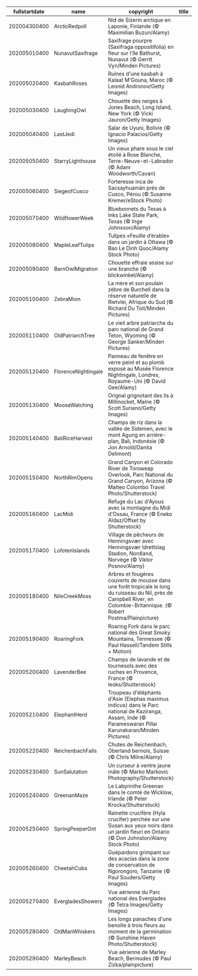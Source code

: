 |fullstartdate|name|copyright|title|image|
|--|--|--|--|--|
202004300400|ArcticRedpoll|Nid de Sizerin arctique en Laponie, Finlande (© Maximilian Buzun/Alamy)||![](/fr-CA/2020/05/202004300400ArcticRedpoll.jpg)|
202005010400|NunavutSaxifrage|Saxifrage pourpre (Saxifraga oppositifolia) en fleur sur l'île Bathurst, Nunavut (© Gerrtt Vyn/Minden Pictures)||![](/fr-CA/2020/05/202005010400NunavutSaxifrage.jpg)|
202005020400|KasbahRoses|Ruines d'une kasbah à Kalaat M'Gouna, Maroc (© Leonid Andronov/Getty Images)||![](/fr-CA/2020/05/202005020400KasbahRoses.jpg)|
202005030400|LaughingOwl|Chouette des neiges à Jones Beach, Long Island, New York (© Vicki Jauron/Getty Images)||![](/fr-CA/2020/05/202005030400LaughingOwl.jpg)|
202005040400|LastJedi|Salar de Uyuni, Bolivie (© Ignacio Palacios/Getty Images)||![](/fr-CA/2020/05/202005040400LastJedi.jpg)|
202005050400|StarryLighthouse|Un vieux phare sous le ciel étoilé à Rose Blanche, Terre-Neuve-et-Labrador (© Adam Woodworth/Cavan)||![](/fr-CA/2020/05/202005050400StarryLighthouse.jpg)|
202005060400|SiegeofCusco|Forteresse inca de Sacsayhuamán près de Cusco, Pérou (© Susanne Kremer/eStock Photo)||![](/fr-CA/2020/05/202005060400SiegeofCusco.jpg)|
202005070400|WildflowerWeek|Bluebonnets du Texas à Inks Lake State Park, Texas (© Inge Johnsson/Alamy)||![](/fr-CA/2020/05/202005070400WildflowerWeek.jpg)|
202005080400|MapleLeafTulips|Tulipes «Feuille d’érable» dans un jardin à Ottawa (© Bao Le Dinh Quoc/Alamy Stock Photo)||![](/fr-CA/2020/05/202005080400MapleLeafTulips.jpg)|
202005090400|BarnOwlMigration|Chouette effraie assise sur une branche (© blickwinkel/Alamy)||![](/fr-CA/2020/05/202005090400BarnOwlMigration.jpg)|
202005100400|ZebraMom|La mère et son poulain zèbre de Burchell dans la réserve naturelle de Rietvlei, Afrique du Sud (© Richard Du Toit/Minden Pictures)||![](/fr-CA/2020/05/202005100400ZebraMom.jpg)|
202005110400|OldPatriarchTree|Le vieil arbre patriarche du parc national de Grand Teton, Wyoming (© George Sanker/Minden Pictures)||![](/fr-CA/2020/05/202005110400OldPatriarchTree.jpg)|
202005120400|FlorenceNightingale|Panneau de fenêtre en verre peint et au plomb exposé au Musée Florence Nightingale, Londres, Royaume-Uni (© David Gee/Alamy)||![](/fr-CA/2020/05/202005120400FlorenceNightingale.jpg)|
202005130400|MooseWatching|Orignal grignotant des lis à Millinocket, Maine (© Scott Suriano/Getty Images)||![](/fr-CA/2020/05/202005130400MooseWatching.jpg)|
202005140400|BaliRiceHarvest|Champs de riz dans la vallée de Sidemen, avec le mont Agung en arrière-plan, Bali, Indonésie (© Jon Arnold/Danita Delimont)||![](/fr-CA/2020/05/202005140400BaliRiceHarvest.jpg)|
202005150400|NorthRimOpens|Grand Canyon et Colorado River de Toroweap Overlook, Parc National du Grand Canyon, Arizona (© Matteo Colombo Travel Photo/Shutterstock)||![](/fr-CA/2020/05/202005150400NorthRimOpens.jpg)|
202005160400|LacMidi|Refuge du Lac d'Ayous avec la montagne du Midi d'Ossau, France (© Eneko Aldaz/Offset by Shutterstock)||![](/fr-CA/2020/05/202005160400LacMidi.jpg)|
202005170400|LofotenIslands|Village de pêcheurs de Henningsvær avec Henningsvær Idrettslag Stadion, Nordland, Norvège (© Viktor Posnov/Alamy)||![](/fr-CA/2020/05/202005170400LofotenIslands.jpg)|
202005180400|NileCreekMoss|Arbres et fougères couverts de mousse dans une forêt tropicale le long du ruisseau du Nil, près de Campbell River, en Colombie-Britannique. (© Robert Postma/Plainpicture)||![](/fr-CA/2020/05/202005180400NileCreekMoss.jpg)|
202005190400|RoaringFork|Roaring Fork dans le parc national des Great Smoky Mountains, Tennessee (© Paul Hassell/Tandem Stills + Motion)||![](/fr-CA/2020/05/202005190400RoaringFork.jpg)|
202005200400|LavenderBee|Champs de lavande et de tournesols avec des ruches en Provence, France (© leoks/Shutterstock)||![](/fr-CA/2020/05/202005200400LavenderBee.jpg)|
202005210400|ElephantHerd|Troupeau d'éléphants d'Asie (Elephas maximus indicus) dans le Parc national de Kaziranga, Assam, Inde (© Parameswaran Pillai Karunakaran/Minden Pictures)||![](/fr-CA/2020/05/202005210400ElephantHerd.jpg)|
202005220400|ReichenbachFalls|Chutes de Reichenbach, Oberland bernois, Suisse (© Chris Milne/Alamy)||![](/fr-CA/2020/05/202005220400ReichenbachFalls.jpg)|
202005230400|SunSalutation|Un curseur à ventre jaune mâle (© Marko Markovic Photography/Shutterstock)||![](/fr-CA/2020/05/202005230400SunSalutation.jpg)|
202005240400|GreenanMaze|Le Labyrinthe Greenan dans le comté de Wicklow, Irlande (© Peter Krocka/Shutterstock)||![](/fr-CA/2020/05/202005240400GreenanMaze.jpg)|
202005250400|SpringPeeperOnt|Rainette crucifère (Hyla crucifer) perchée sur une Susan aux yeux noirs dans un jardin fleuri en Ontario (© Don Johnston/Alamy Stock Photo)||![](/fr-CA/2020/05/202005250400SpringPeeperOnt.jpg)|
202005260400|CheetahCubs|Guépardons grimpant sur des acacias dans la zone de conservation de Ngorongoro, Tanzanie (© Paul Souders/Getty Images)||![](/fr-CA/2020/05/202005260400CheetahCubs.jpg)|
202005270400|EvergladesShowers|Vue aérienne du Parc national des Everglades (© Tetra Images/Getty Images)||![](/fr-CA/2020/05/202005270400EvergladesShowers.jpg)|
202005280400|OldManWhiskers|Les longs panaches d'une benoîte à trois fleurs au moment de la germination (© Sunshine Haven Photo/Shutterstock)||![](/fr-CA/2020/05/202005280400OldManWhiskers.jpg)|
202005290400|MarleyBeach|Vue aérienne de Marley Beach, Bermudes (© Paul Zizka/plainpicture)||![](/fr-CA/2020/05/202005290400MarleyBeach.jpg)|
